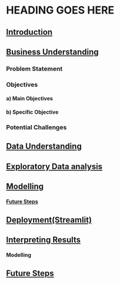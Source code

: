 # **HEADING GOES HERE**

## <ins>Introduction</ins>

## <ins>Business Understanding</ins>

### Problem Statement

### Objectives

#### a) Main Objectives

#### b) Specific Objective

### Potential Challenges

## <ins>Data Understanding

## <ins> Exploratory Data analysis </ins>

## <ins> Modelling</ins>

#### <ins>Future Steps</ins>

## <ins> Deployment(Streamlit) </ins>

## <ins>Interpreting Results</ins>

#### Modelling

## <ins>Future Steps</ins>
